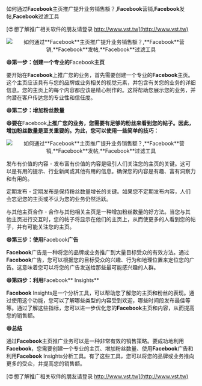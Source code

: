 如何通过**Facebook**主页推广提升业务销售额？,**Facebook**营销,**Facebook**发帖,**Facebook**过滤工具

[😍想了解推广相关软件的朋友请登录 http://www.vst.tw](http://www.vst.tw)

 <center><img src="https://vst.tw/MP4/tuiguang/png/2.png" alt="如何通过**Facebook**主页推广提升业务销售额？,**Facebook**营销,**Facebook**发帖,**Facebook**过滤工具"></center>

**😄第一步：创建一个专业的**Facebook**主页**

要开始在**Facebook**上推广您的业务，首先需要创建一个专业的**Facebook**主页。这个主页应该具有与您的品牌或业务相关的视觉元素，并包含有关您的业务的详细信息。您的主页上的每个内容都应该是精心制作的。这将帮助您展示您的业务，并向潜在客户传达您的专业性和信任度。

**😄第二步：增加粉丝数量**

**😄要在**Facebook**上推广您的业务，您需要有足够的粉丝来看到您的帖子。因此，增加粉丝数量是至关重要的。为此，您可以使用一些简单的技巧：**

 <center><img src="https://vst.tw/MP4/tuiguang/png/1.png" alt="如何通过**Facebook**主页推广提升业务销售额？,**Facebook**营销,**Facebook**发帖,**Facebook**过滤工具"></center>

发布有价值的内容 - 发布富有价值的内容是吸引人们关注您的主页的关键。这可以是有用的提示、行业新闻或其他有用的信息。确保您的内容是有趣、富有洞察力和有用的。

定期发布 - 定期发布是保持粉丝数量增长的关键。如果您不定期发布内容，人们会忘记您的主页或不认为您的业务仍然活跃。

与其他主页合作 - 合作与其他相关主页是一种增加粉丝数量的好方法。当您与其他主页进行交互时，您的帖子将显示在他们的主页上，从而使更多的人看到您的帖子，并有可能关注您的主页。

**😄第三步：使用**Facebook**广告**

**Facebook**广告是一种将您的品牌或业务推广到大量目标受众的有效方法。通过**Facebook**广告，您可以根据您的目标受众的兴趣、行为和地理位置来定位您的广告。这意味着您可以将您的广告发送给那些最可能感兴趣的人群。

**😄第四步：利用**Facebook** Insights**

**Facebook** Insights是一个分析工具，可以帮助您了解您的主页和粉丝的表现。通过使用这个功能，您可以了解哪些类型的内容受到欢迎，哪些时间段发布最佳等等。通过了解这些指标，您可以进一步优化您的**Facebook**主页和内容，从而提高您的销售额。

**😄总结**

通过**Facebook**主页推广业务可以是一种非常有效的销售策略。要成功地利用**Facebook**，您需要创建一个专业的主页、增加粉丝数量、使用**Facebook**广告和利用**Facebook** Insights分析工具。有了这些工具，您可以将您的品牌或业务推向更多的受众，并提高您的销售额。

[😍想了解推广相关软件的朋友请登录 http://www.vst.tw](http://www.vst.tw)



